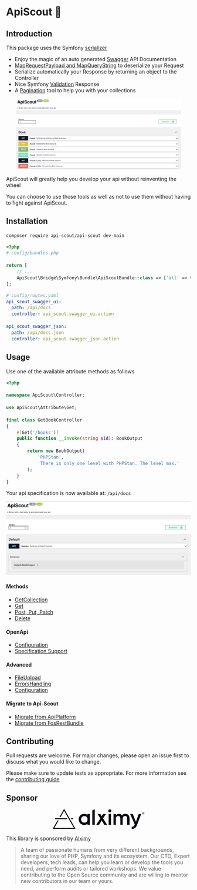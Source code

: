 # ApiScout 🤠

## Introduction

This package uses the Symfony [serializer](https://symfony.com/doc/current/components/serializer.html)

- Enjoy the magic of an auto generated [Swagger](https://swagger.io) API Documentation
- [MapRequestPayload and MapQueryString](https://symfony.com/blog/new-in-symfony-6-3-mapping-request-data-to-typed-objects) to deserialize your Request
- Serialize automatically your Response by returning an object to the Controller 
- Nice Symfony [Validation](https://symfony.com/doc/current/validation.html) Response
- A [Pagination](docs/Attributes/GetCollection.md#working-with-pagination) tool to help you with your collections

<p align="center">
  <img src="docs/Images/OpenapiSpecification.png" width="450" title="OpenApi">
</p>

ApiScout will greatly help you develop your api without reinventing the wheel

You can choose to use those tools as well as not to use them without having to fight against ApiScout.

## Installation

```bash
composer require api-scout/api-scout dev-main
```

```php
<?php
# config/bundles.php

return [
    // ...
    ApiScout\Bridge\Symfony\Bundle\ApiScoutBundle::class => ['all' => true]
];
```

```yaml
# config/routes.yaml
api_scout_swagger_ui:
  path: /api/docs
  controller: api_scout.swagger_ui.action

api_scout_swagger_json:
  path: /api/docs.json
  controller: api_scout.swagger_json.action
```

## Usage

Use one of the available attribute methods as follows
```php
<?php

namespace ApiScout\Controller;

use ApiScout\Attribute\Get;

final class GetBookController
{
    #[Get('/books')]
    public function __invoke(string $id): BookOutput
    {
        return new BookOutput(
            'PHPStan',
            'There is only one level with PHPStan. The level max.'
        );
    }
}
```
Your api specification is now available at: `/api/docs`

![Book OpenApi](docs/Images/book-openapi-ex.png)


#### Methods
- [GetCollection](docs/Attributes/GetCollection.md)
- [Get](docs/Attributes/BasicOperations.md#get)
- [Post, Put, Patch](docs/Attributes/BasicOperations.md#post-put-patch)
- [Delete](docs/Attributes/BasicOperations.md#delete)

#### OpenApi
- [Configuration](docs/OpenApi/Configuration.md)
- [Specification Support](docs/OpenApi/SpecificationSupport.md)

#### Advanced
- [FileUpload](docs/FileUpload.md)
- [ErrorsHandling](docs/ErrorsHandling.md)
- [Configuration](docs/Configuration.md)

#### Migrate to Api-Scout

- [Migrate from ApiPlatform](docs/MigrateToApiScout/ApiPlatform.md)
- [Migrate from FosRestBundle](docs/MigrateToApiScout/FosRestBundle.md)

## Contributing

Pull requests are welcome. For major changes, please open an issue first to discuss what you would like to change.

Please make sure to update tests as appropriate.
For more information see the [contributing guide](CONTRIBUTING.md)

## Sponsor

<p align="center">
  <img src="docs/Images/logo-sponsor.svg" width="250" title="alximy logo">
</p>

This library is sponsored by [Alximy](https://alximy.io)

>A team of passionate humans from very different backgrounds, sharing our love of PHP, Symfony and its ecosystem. Our CTO, Expert developers, tech leads, can help you learn or develop the tools you need, and perform audits or tailored workshops. We value contributing to the Open Source community and are willing to mentor new contributors in our team or yours.

